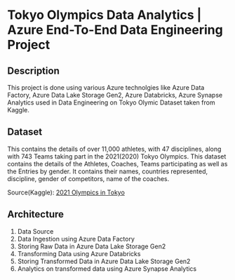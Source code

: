 # Tokyo Olympics Data Analytics | Azure End-To-End Data Engineering Project 

## Description
This project is done using various Azure technolgies like Azure Data Factory, Azure Data Lake Storage Gen2, Azure Databricks, Azure Synapse Analytics used in Data Engineering on Tokyo Olymic Dataset taken from Kaggle.

## Dataset
This contains the details of over 11,000 athletes, with 47 disciplines, along with 743 Teams taking part in the 2021(2020) Tokyo Olympics.
This dataset contains the details of the Athletes, Coaches, Teams participating as well as the Entries by gender. It contains their names, countries represented, discipline, gender of competitors, name of the coaches.

Source(Kaggle): [2021 Olympics in Tokyo](https://www.kaggle.com/datasets/arjunprasadsarkhel/2021-olympics-in-tokyo)

## Architecture
1. Data Source
2. Data Ingestion using Azure Data Factory
3. Storing Raw Data in Azure Data Lake Storage Gen2
4. Transforming Data using Azure Databricks
5. Storing Transformed Data in Azure Data Lake Storage Gen2
6. Analytics on transformed data using Azure Synapse Analytics

